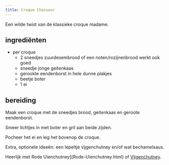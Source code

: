 ```yaml
---
title: Croque Chasseur
---
```


Een wilde twist van de klassieke croque madame. 

## ingrediënten

* per croque
  * 2 sneedjes zuurdesembrood of een noten/rozijnenbrood werkt ook goed
  * sneedje jonge geitenkaas
  * gerookte eendenborst in hele dunne plakjes
  * beetje boter
  * 1 ei

## bereiding

Maak een croque met de sneedjes brood, geitenkaas en geroote eendenborst.

Smeer lichtjes in met boter en gril aan beide zijden.

Pocheer het ei en leg het bovenop de croque.

Extra, optionele ideeën: een lepeltje vijgenchutney en/of wat bechamelsaus.

Heerlijk met Rode Uienchutney](Rode-Uienchutney.html) of [Vijgenchutney](Vijgenchutney.html).
